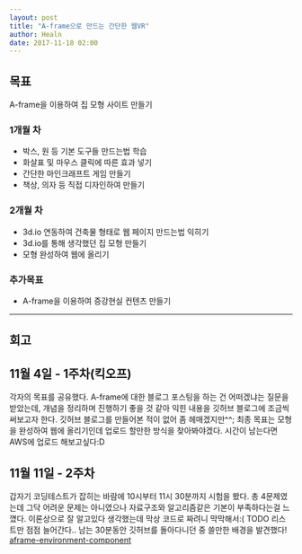 ```yaml
---
layout: post
title: "A-frame으로 만드는 간단한 웹VR"
author: Healn
date: 2017-11-18 02:00
---
```


## 목표
A-frame을 이용하여 집 모형 사이트 만들기

### 1개월 차
- 박스, 원 등 기본 도구들 만드는법 학습
- 화살표 및 마우스 클릭에 따른 효과 넣기
- 간단한 마인크래프트 게임 만들기
- 책상, 의자 등 직접 디자인하여 만들기

### 2개월 차
- 3d.io 연동하여 건축물 형태로 웹 페이지 만드는법 익히기
- 3d.io를 통해 생각했던 집 모형 만들기
- 모형 완성하여 웹에 올리기

### 추가목표
- A-frame을 이용하여 증강현실 컨텐츠 만들기

---

## 회고

## 11월 4일 - 1주차(킥오프)
각자의 목표를 공유했다.
A-frame에 대한 블로그 포스팅을 하는 건 어떠겠냐는 질문을 받았는데, 개념을 정리하며 진행하기 좋을 것 같아 익힌 내용을 깃허브 블로그에 조금씩 써보고자 한다. 깃허브 블로그를 만들어본 적이 없어 좀 헤매겠지만^^; 최종 목표는 모형을 완성하여 웹에 올리기인데 업로드 할만한 방식을 찾아봐야겠다. 시간이 남는다면 AWS에 업로드 해보고싶다:D

## 11월 11일 - 2주차
갑자기 코딩테스트가 잡히는 바람에 10시부터 11시 30분까지 시험을 봤다. 총 4문제였는데 그닥 어려운 문제는 아니였으나 자료구조와 알고리즘같은 기본이 부족하다는걸 느꼈다. 이론상으로 잘 알고있다 생각했는데 막상 코드로 짜려니 막막해서:( TODO 리스트만 점점 늘어간다..
남는 30분동안 깃허브를 돌아다니던 중 쓸만한 배경을 발견했다! [aframe-environment-component](https://github.com/feiss/aframe-environment-component) 
